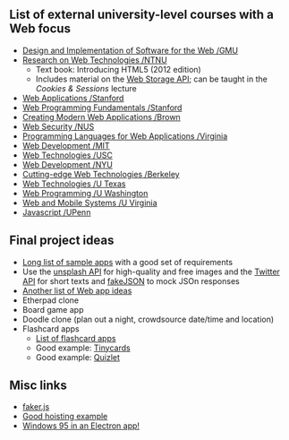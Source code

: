## List of external university-level courses with a Web focus

- [Design and Implementation of Software for the Web /GMU](https://cs.gmu.edu/~tlatoza/teaching/swe432f17/home.html)
- [Research on Web Technologies /NTNU](https://www.ntnu.edu/studies/courses/IMT4308/#tab=omEmnet)
  - Text book: Introducing HTML5 (2012 edition)
  - Includes material on the [Web Storage API](https://developer.mozilla.org/en-US/docs/Web/API/Web_Storage_API); can be taught in the *Cookies & Sessions* lecture
- [Web Applications /Stanford](http://web.stanford.edu/class/cs142/)
- [Web Programming Fundamentals /Stanford](http://web.stanford.edu/class/cs193x/)
- [Creating Modern Web Applications /Brown](https://cs.brown.edu/courses/csci1320/index.html)
- [Web Security /NUS](http://www.comp.nus.edu.sg/~prateeks/teaching/sp15/cs5331-sp15.html)
- [Programming Languages for Web Applications /Virginia](http://www.cs.virginia.edu/~up3f/cs4640/schedule.html)
- [Web Development /MIT](http://webdevelopment.mit.edu/2018/lectures)
- [Web Technologies /USC](http://cs-server.usc.edu:45678/lectures.html)
- [Web Development /NYU](https://cs.nyu.edu/courses/spring15/CSCI-UA.0061-002/syllabus/)
- [Cutting-edge Web Technologies /Berkeley](https://inst.eecs.berkeley.edu/~cs294-101/sp15/)
- [Web Technologies /U Texas](http://www.cs.utsa.edu/~cs4413/)
- [Web Programming /U Washington](https://courses.cs.washington.edu/courses/cse154/17au/lectures.shtml)
- [Web and Mobile Systems /U Virginia](http://cs4720.cs.virginia.edu/f14/)
- [Javascript /UPenn](http://www.seas.upenn.edu/~cis197/)

## Final project ideas

- [Long list of sample apps](https://flaviocopes.com/sample-app-ideas/) with a good set of requirements
- Use the [unsplash API](https://unsplash.com/developers) for high-quality and free images and the [Twitter API](https://developer.twitter.com/en/docs) for short texts and [fakeJSON](https://fakejson.com/) to mock JSOn responses
- [Another list of Web app ideas](https://github.com/tastejs/awesome-app-ideas)
- Etherpad clone
- Board game app
- Doodle clone (plan out a night, crowdsource date/time and location)
- Flashcard apps
  - [List of flashcard apps](https://en.wikipedia.org/wiki/List_of_flashcard_software)
  - Good example: [Tinycards](https://tinycards.duolingo.com/)
  - Good example: [Quizlet](https://quizlet.com/)

## Misc links
- [faker.js](https://github.com/marak/Faker.js/)
- [Good hoisting example](https://andy-carter.com/blog/variable-scope-in-modern-javascript)
- [Windows 95 in an Electron app!](https://twitter.com/felixrieseberg/status/1032642127178547201)